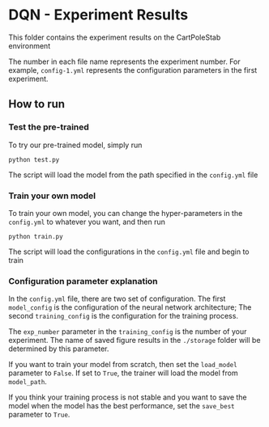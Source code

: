 # DQN - Experiment Results

This folder contains the experiment results on the CartPoleStab environment

The number in each file name represents the experiment number. For example, `config-1.yml` represents the configuration parameters in the first experiment.


## How to run

### Test the pre-trained

To try our pre-trained model, simply run

```angularjs
python test.py
```

The script will load the model from the path specified in the ```config.yml``` file
 
### Train your own model

To train your own model, you can change the hyper-parameters in the ```config.yml``` to whatever you want,
and then run

```angularjs
python train.py
```

The script will load the configurations in the ```config.yml``` file and begin to train

### Configuration parameter explanation

In the ```config.yml``` file, there are two set of configuration.
The first `model_config` is the configuration of the neural network architecture;
The second `training_config` is the configuration for the training process.

The `exp_number` parameter in the `training_config` is the number of your experiment. The name of saved figure results in the `./storage` folder will be determined by this parameter.

If you want to train your model from scratch, then set the `load_model` parameter to `False`. If set to `True`, the trainer will load the model from `model_path`.

If you think your training process is not stable and you want to save the model when the model has the best performance, set the `save_best` parameter to `True`.

